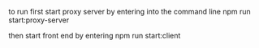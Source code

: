 to run first start proxy server by entering into the command line
npm run start:proxy-server

then start front end by entering
npm run start:client